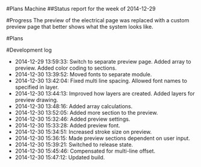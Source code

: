 #Plans Machine
##Status report for the week of 2014-12-29

#Progress
The preview of the electrical page was replaced with a custom preview page that better shows what the system looks like.

#Plans

#Development log
* 2014-12-29 13:59:33: Switch to separate preview page. Added array to preview. Added color coding to sections.
* 2014-12-30 13:39:52: Moved fonts to separate module.
* 2014-12-30 13:42:04: Fixed multi line spacing. Allowed font names to specified in layer.
* 2014-12-30 13:44:13: Improved how layers are created. Added layers for preview drawing.
* 2014-12-30 13:48:16: Added array calculations.
* 2014-12-30 13:52:05: Added more section to the preview.
* 2014-12-30 15:32:46: Added preview settings.
* 2014-12-30 15:33:28: Added preview font.
* 2014-12-30 15:34:51: Increased stroke size on preview.
* 2014-12-30 15:36:15: Made preview sections dependent on user input.
* 2014-12-30 15:39:21: Switched to release state.
* 2014-12-30 15:45:46: Compensated for multi-line offset.
* 2014-12-30 15:47:12: Updated build.
